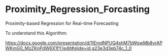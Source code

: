 # Proximity_Regression_Forcasting
 Proximity-based Regression for Real-time Forecasting

To understand this Algorithm:

https://docs.google.com/presentation/d/1IEmdNPUQ4shM7bWgwMb8yrAPWKmG0_MzZKnPdW6X1fY/edit#slide=id.g23e3d3eb74c_1_0
